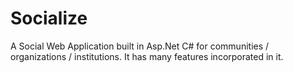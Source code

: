 # Socialize
A Social Web Application built in Asp.Net C# for communities / organizations / institutions. It has many features incorporated in it.
